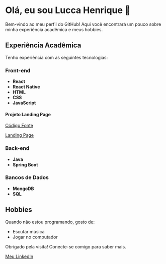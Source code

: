 <h1>Olá, eu sou Lucca Henrique 👋</h1>

<p>Bem-vindo ao meu perfil do GitHub! Aqui você encontrará um pouco sobre minha experiência acadêmica e meus hobbies.</p>

<h2>Experiência Acadêmica</h2>
<p>Tenho experiência com as seguintes tecnologias:</p>

<h3>Front-end</h3>
<ul>
  <li><strong>React</strong></li>
  <li><strong>React Native</strong></li>
  <li><strong>HTML</strong></li>
  <li><strong>CSS</strong></li>
  <li><strong>JavaScript</strong></li>
</ul>

<h4> Projeto Landing Page </h4>
  <p><a href="https://github.com/luccaHEN/Precision-LandingPage">Código Fonte</a></p>
  <p><a href="https://lukkzhs.github.io/PrecisionV1/">Landing Page</a></p>

<h3>Back-end</h3>
<ul>
  <li><strong>Java</strong></li>
  <li><strong>Spring Boot</strong></li>
</ul>

<h3>Bancos de Dados</h3>
<ul>
  <li><strong>MongoDB</strong></li>
  <li><strong>SQL</strong></li>
</ul>

<h2>Hobbies</h2>
<p>Quando não estou programando, gosto de:</p>
<ul>
  <li>Escutar música</li>
  <li>Jogar no computador</li>
</ul>

<footer>
  <p>Obrigado pela visita! Conecte-se comigo para saber mais.</p>
  <p><a href="https://www.linkedin.com/in/lucca-sousa-51787b27a/" target="_blank">Meu LinkedIn</a></p>
</footer>

